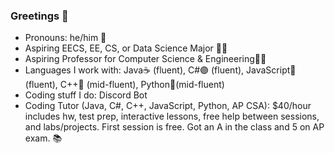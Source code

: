 ### Greetings 👋

- Pronouns: he/him 👦
- Aspiring EECS, EE, CS, or Data Science Major 🔋🔌 
- Aspiring Professor for Computer Science & Engineering👨‍🏫
- Languages I work with: Java☕ (fluent), C#🟣 (fluent), JavaScript🧾 (fluent), C++🔵 (mid-fluent), Python🐍(mid-fluent)
- Coding stuff I do: Discord Bot
- Coding Tutor (Java, C#, C++, JavaScript, Python, AP CSA): $40/hour includes hw, test prep, interactive lessons, free help between sessions, and labs/projects. First session is free. Got an A in the class and 5 on AP exam. 📚

